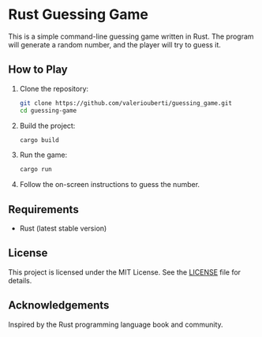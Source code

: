 # Rust Guessing Game

This is a simple command-line guessing game written in Rust. The program will generate a random number, and the player will try to guess it.

## How to Play

1. Clone the repository:

   ```sh
   git clone https://github.com/valeriouberti/guessing_game.git
   cd guessing-game
   ```

2. Build the project:

   ```sh
   cargo build
   ```

3. Run the game:

   ```sh
   cargo run
   ```

4. Follow the on-screen instructions to guess the number.

## Requirements

- Rust (latest stable version)

## License

This project is licensed under the MIT License. See the [LICENSE](LICENSE) file for details.

## Acknowledgements

Inspired by the Rust programming language book and community.
